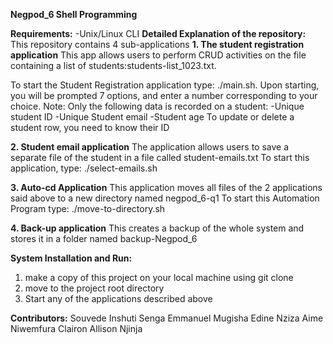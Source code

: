 **Negpod_6  Shell Programming**

**Requirements:**
-Unix/Linux CLI
**Detailed Explanation of the repository:**
This repository contains 4 sub-applications
**1. The student registration application**
This app allows users to perform CRUD activities on the file containing a list of students:students-list_1023.txt.

To start the Student Registration application type: ./main.sh. Upon starting, you will be prompted 7 options, and enter a number corresponding to your choice.
Note:
Only the following data is recorded on a student:
-Unique student ID
-Unique Student email
-Student age
To update or delete a student row, you need to know their ID

**2. Student email application**
The application allows users to save a separate file of the student in a file called student-emails.txt
To start this application, type: ./select-emails.sh

**3. Auto-cd Application**
This application moves all files of the 2 applications said above to a new directory named negpod_6-q1
To start this Automation Program type: ./move-to-directory.sh

**4. Back-up application**
This creates a backup of the whole system and stores it in a folder named backup-Negpod_6

**System Installation and Run:**
1. make a copy of this project on your local machine using git clone
2. move to the project root directory
3. Start any of the applications described above

**Contributors:**
Souvede Inshuti
Senga Emmanuel
Mugisha Edine
Nziza Aime
Niwemfura Clairon
Allison Njinja
